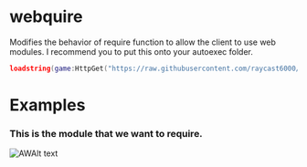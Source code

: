 # webquire
Modifies the behavior of require function to allow the client to use web modules.
I recommend you to put this onto your autoexec folder.
```lua
loadstring(game:HttpGet("https://raw.githubusercontent.com/raycast6000/webquire/main/main.luau"))()
```
# Examples
### This is the module that we want to require.
![AWAlt text](https://i.imgur.com/JXnRazI.jpg "This is the module that we want to require.")
